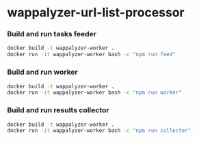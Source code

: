 # wappalyzer-url-list-processor

### Build and run tasks feeder

```bash
docker build -t wappalyzer-worker .
docker run -it wappalyzer-worker bash -c "npm run feed"
```

### Build and run worker

```bash
docker build -t wappalyzer-worker .
docker run -it wappalyzer-worker bash -c "npm run worker"
```

### Build and run results collector

```bash
docker build -t wappalyzer-worker .
docker run -it wappalyzer-worker bash -c "npm run collector"
```